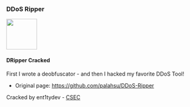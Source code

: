 <h3 dir="auto">DDoS Ripper</h3>
<p><img src="https://cdn.icon-icons.com/icons2/1381/PNG/512/python_94570.png" alt="" width="81" height="81" /></p>
<h4>DRipper Cracked</h4>
<p>First I wrote a deobfuscator - and then I hacked my favorite DDoS Tool!</p>
<ul>
<li dir="auto">Original page:&nbsp;<a href="https://github.com/palahsu/DDoS-Ripper">https://github.com/palahsu/DDoS-Ripper</a></li>
</ul>
<p>Cracked by ent1tydev - <a href="https://netrunx.xyz">CSEC<br /></a></p>
